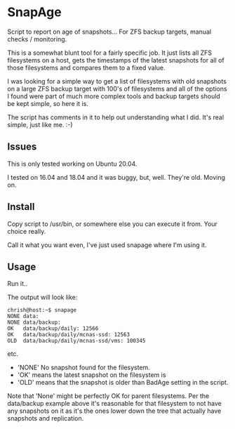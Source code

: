 # SnapAge

Script to report on age of snapshots...  For ZFS backup targets, manual checks / monitoring.

This is a somewhat blunt tool for a  fairly specific job.  It just lists all ZFS filesystems on a host, gets the timestamps of the latest snapshots for all of those filesystems and compares them to a fixed value.

I was looking for a simple way to get a list of filesystems with old snapshots on a large ZFS backup target with 100's of filesystems and all of the options I found were part of much more complex tools and backup targets should be kept simple, so here it is.

The script has comments in it to help out understanding what I did.  It's real simple, just like me. :-)

## Issues

This is only tested working on Ubuntu 20.04.

I tested on 16.04 and 18.04 and it was buggy, but, well.  They're old.  Moving on.

## Install

Copy script to /usr/bin, or somewhere else you can execute it from. Your choice really.

Call it what you want even, I've just used snapage where I'm using it.

## Usage

Run it..

The output will look like:

```
chrish@host:~$ snapage
NONE data: 
NONE data/backup: 
OK   data/backup/daily: 12566
OK   data/backup/daily/mcnas-ssd: 12563
OLD  data/backup/daily/mcnas-ssd/vms: 100345
```

etc.
 * 'NONE' No snapshot found for the filesystem.
 * 'OK' means the latest snapshot on the filesystem is 
 * 'OLD' means that the snapshot is older than BadAge setting in the script.

Note that 'None' might be perfectly OK for parent filesystems.  Per the data/backup example above it's reasonable for that filesystem to not have any snapshots on it as it's the ones lower down the tree that actually have snapshots and replication.
